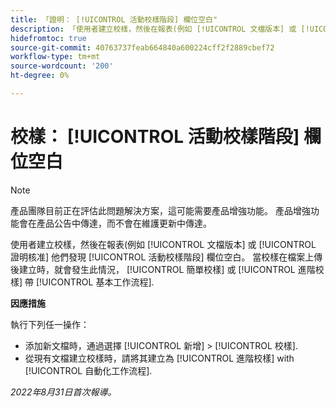 ```yaml
---
title: 「證明： [!UICONTROL 活動校樣階段] 欄位空白"
description: 「使用者建立校樣，然後在報表(例如 [!UICONTROL 文檔版本] 或 [!UICONTROL 證明核准] 他們發現 [!UICONTROL 活動校樣階段] 欄位空白。 當校樣在檔案上傳後建立時，就會發生此情況， [!UICONTROL 簡單校樣] 或 [!UICONTROL 進階校樣] 帶 [!UICONTROL 基本工作流程].
hidefromtoc: true
source-git-commit: 40763737feab664840a600224cff2f2889cbef72
workflow-type: tm+mt
source-wordcount: '200'
ht-degree: 0%

---
```



# 校樣： [!UICONTROL 活動校樣階段] 欄位空白

<!-- This Known Issue is on the TOC for both Workfront and Workfront Proof-->

>[!NOTE]
>
>產品團隊目前正在評估此問題解決方案，這可能需要產品增強功能。 產品增強功能會在產品公告中傳達，而不會在維護更新中傳達。

使用者建立校樣，然後在報表(例如 [!UICONTROL 文檔版本] 或 [!UICONTROL 證明核准] 他們發現 [!UICONTROL 活動校樣階段] 欄位空白。 當校樣在檔案上傳後建立時，就會發生此情況， [!UICONTROL 簡單校樣] 或 [!UICONTROL 進階校樣] 帶 [!UICONTROL 基本工作流程].

**因應措施**

執行下列任一操作：

* 添加新文檔時，通過選擇 [!UICONTROL 新增] > [!UICONTROL 校樣].
* 從現有文檔建立校樣時，請將其建立為 [!UICONTROL 進階校樣] with [!UICONTROL 自動化工作流程].

_2022年8月31日首次報導。_

